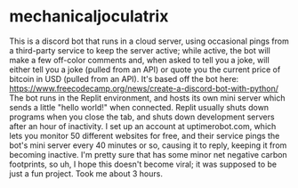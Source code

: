# mechanicaljoculatrix
This is a discord bot that runs in a cloud server, using occasional pings from a third-party service to keep the server active; while active, the bot will make a few off-color comments and, when asked to tell you a joke, will either tell you a joke (pulled from an API) or quote you the current price of bitcoin in USD (pulled from an API). 
It's based off the bot here: https://www.freecodecamp.org/news/create-a-discord-bot-with-python/
The bot runs in the Replit environment, and hosts its own mini server which sends a little "hello world!" when connected. Replit usually shuts down programs when you close the tab, and shuts down development servers after an hour of inactivity. I set up an account at uptimerobot.com, which lets you monitor 50 different websites for free, and their service pings the bot's mini server every 40 minutes or so, causing it to reply, keeping it from becoming inactive.
I'm pretty sure that has some minor net negative carbon footprints, so uh, I hope this doesn't become viral; it was supposed to be just a fun project. Took me about 3 hours. 

